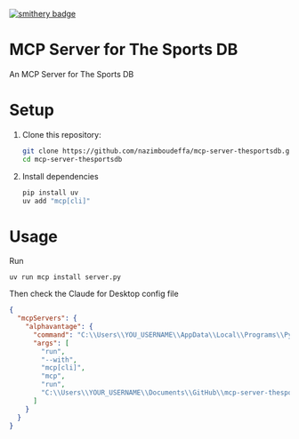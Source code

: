 [![smithery badge](https://smithery.ai/badge/@nazimboudeffa/mcp-server-thesportsdb)](https://smithery.ai/server/@nazimboudeffa/mcp-server-thesportsdb)

# MCP Server for The Sports DB

An MCP Server for The Sports DB


# Setup

1. Clone this repository:
   ```bash
   git clone https://github.com/nazimboudeffa/mcp-server-thesportsdb.git
   cd mcp-server-thesportsdb
   ```

2. Install dependencies
    ```bash
    pip install uv
    uv add "mcp[cli]"
    ```

# Usage

Run

`uv run mcp install server.py`

Then check the Claude for Desktop config file

```json
{
  "mcpServers": {
    "alphavantage": {
      "command": "C:\\Users\\YOU_USERNAME\\AppData\\Local\\Programs\\Python\\Python313\\Scripts\\uv.EXE",
      "args": [
        "run",
        "--with",
        "mcp[cli]",
        "mcp",
        "run",
        "C:\\Users\\YOUR_USERNAME\\Documents\\GitHub\\mcp-server-thesportsdb\\server.py"
      ]
    }
  }
}
```